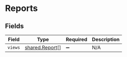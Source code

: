 # Reports


## Fields

| Field                                            | Type                                             | Required                                         | Description                                      |
| ------------------------------------------------ | ------------------------------------------------ | ------------------------------------------------ | ------------------------------------------------ |
| `views`                                          | [shared.Report](../../models/shared/report.md)[] | :heavy_minus_sign:                               | N/A                                              |
